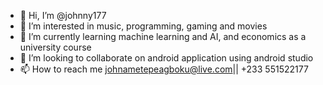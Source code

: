 - 👋 Hi, I’m @johnny177
- 👀 I’m interested in music, programming, gaming and movies
- 🌱 I’m currently learning machine learning and AI, and economics as a university course
- 💞️ I’m looking to collaborate on android application using android studio
- 📫 How to reach me johnametepeagboku@live.com|| +233 551522177

<!---
johnny177/johnny177 is a ✨ special ✨ repository because its `README.md` (this file) appears on your GitHub profile.
You can click the Preview link to take a look at your changes.
--->
